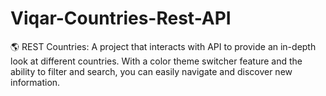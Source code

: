 # Viqar-Countries-Rest-API
🌎 REST Countries: A project that interacts with API to provide an in-depth look at different countries. With a color theme switcher feature and the ability to filter and search, you can easily navigate and discover new information.

